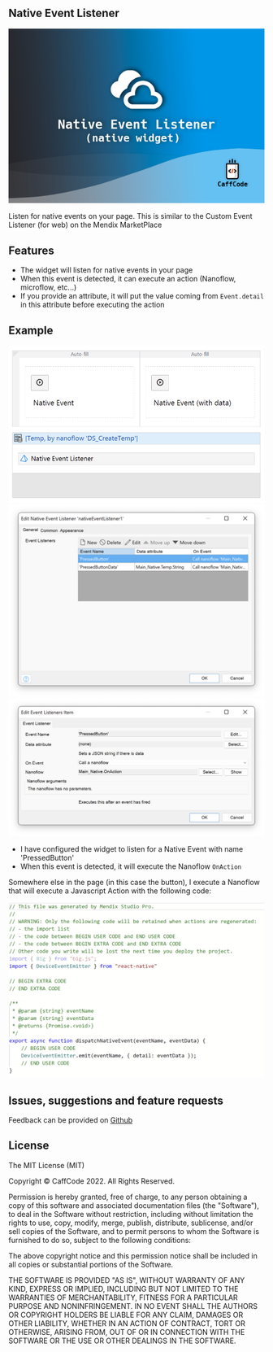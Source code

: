 ## Native Event Listener

![marketplace](/assets/MarketPlaceIcon.png)

Listen for native events on your page. This is similar to the Custom Event Listener (for web) on the Mendix MarketPlace

## Features

- The widget will listen for native events in your page
- When this event is detected, it can execute an action (Nanoflow, microflow, etc...)
- If you provide an attribute, it will put the value coming from `Event.detail` in this attribute before executing the action

## Example

![](/assets/Page.png)
![](/assets/Widget.png)
![](/assets/SingleAction.png)

- I have configured the widget to listen for a Native Event with name 'PressedButton'
- When this event is detected, it will execute the Nanoflow `OnAction`

Somewhere else in the page (in this case the button), I execute a Nanoflow that will execute a Javascript Action with the following code:

![](/assets/JavascriptAction.png)

## Issues, suggestions and feature requests

Feedback can be provided on [Github](https://github.com/j3lte/mendix-native-event-listener)

## License

The MIT License (MIT)

Copyright © CaffCode 2022. All Rights Reserved.

Permission is hereby granted, free of charge, to any person obtaining a copy
of this software and associated documentation files (the "Software"), to deal
in the Software without restriction, including without limitation the rights
to use, copy, modify, merge, publish, distribute, sublicense, and/or sell
copies of the Software, and to permit persons to whom the Software is
furnished to do so, subject to the following conditions:

The above copyright notice and this permission notice shall be included in
all copies or substantial portions of the Software.

THE SOFTWARE IS PROVIDED "AS IS", WITHOUT WARRANTY OF ANY KIND, EXPRESS OR
IMPLIED, INCLUDING BUT NOT LIMITED TO THE WARRANTIES OF MERCHANTABILITY,
FITNESS FOR A PARTICULAR PURPOSE AND NONINFRINGEMENT. IN NO EVENT SHALL THE
AUTHORS OR COPYRIGHT HOLDERS BE LIABLE FOR ANY CLAIM, DAMAGES OR OTHER
LIABILITY, WHETHER IN AN ACTION OF CONTRACT, TORT OR OTHERWISE, ARISING FROM,
OUT OF OR IN CONNECTION WITH THE SOFTWARE OR THE USE OR OTHER DEALINGS IN
THE SOFTWARE.
